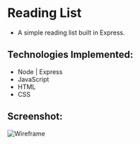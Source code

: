 # Reading List

* A simple reading list built in Express.

## Technologies Implemented:

* Node | Express
* JavaScript
* HTML
* CSS

## Screenshot:

![Wireframe](https://i.imgur.com/qsEs5H8.png)